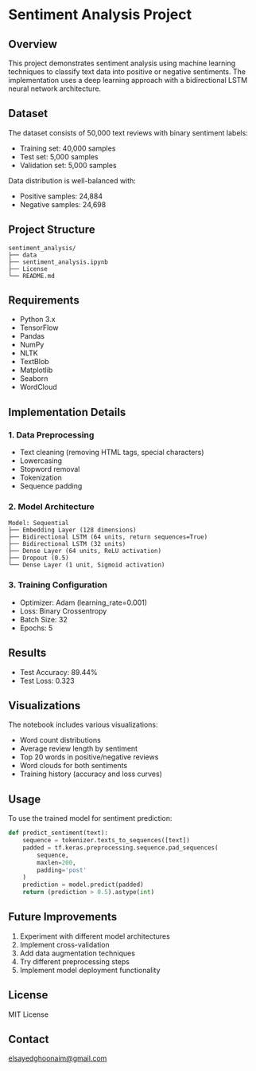 # Sentiment Analysis Project

## Overview
This project demonstrates sentiment analysis using machine learning techniques to classify text data into positive or negative sentiments. The implementation uses a deep learning approach with a bidirectional LSTM neural network architecture.

## Dataset
The dataset consists of 50,000 text reviews with binary sentiment labels:
- Training set: 40,000 samples
- Test set: 5,000 samples
- Validation set: 5,000 samples

Data distribution is well-balanced with:
- Positive samples: 24,884
- Negative samples: 24,698

## Project Structure
```
sentiment_analysis/
├── data
├── sentiment_analysis.ipynb
├── License
└── README.md
```

## Requirements
- Python 3.x
- TensorFlow
- Pandas
- NumPy
- NLTK
- TextBlob
- Matplotlib
- Seaborn
- WordCloud

## Implementation Details

### 1. Data Preprocessing
- Text cleaning (removing HTML tags, special characters)
- Lowercasing
- Stopword removal
- Tokenization
- Sequence padding

### 2. Model Architecture
```
Model: Sequential
├── Embedding Layer (128 dimensions)
├── Bidirectional LSTM (64 units, return sequences=True)
├── Bidirectional LSTM (32 units)
├── Dense Layer (64 units, ReLU activation)
├── Dropout (0.5)
└── Dense Layer (1 unit, Sigmoid activation)
```

### 3. Training Configuration
- Optimizer: Adam (learning_rate=0.001)
- Loss: Binary Crossentropy
- Batch Size: 32
- Epochs: 5

## Results
- Test Accuracy: 89.44%
- Test Loss: 0.323

## Visualizations
The notebook includes various visualizations:
- Word count distributions
- Average review length by sentiment
- Top 20 words in positive/negative reviews
- Word clouds for both sentiments
- Training history (accuracy and loss curves)

## Usage
To use the trained model for sentiment prediction:

```python
def predict_sentiment(text):
    sequence = tokenizer.texts_to_sequences([text])
    padded = tf.keras.preprocessing.sequence.pad_sequences(
        sequence, 
        maxlen=200, 
        padding='post'
    )
    prediction = model.predict(padded)
    return (prediction > 0.5).astype(int)
```

## Future Improvements
1. Experiment with different model architectures
2. Implement cross-validation
3. Add data augmentation techniques
4. Try different preprocessing steps
5. Implement model deployment functionality

## License
MIT License

## Contact
elsayedghoonaim@gmail.com
